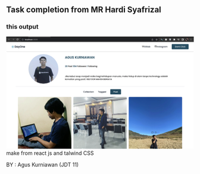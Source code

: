 ## **Task completion from MR Hardi Syafrizal**

### **this output**

![](src/img/screen1.png)
make from react js and talwind CSS

BY : Agus Kurniawan (JDT 11) 